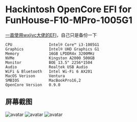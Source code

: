# Hackintosh OpenCore EFI for FunHouse-F10-MPro-1005G1
[一直使用wxjiyc大佬的EFI](https://github.com/wxjiyc/FunHouse-F10-MPro-1005G1-1065G7-Hackintosh)，自己只是备份一下
```
CPU                Intel® Core™ i3-1005G1
Graphics           Intel® UHD Graphics G1
Memory             16GB LPDDR4x 3200MHz
NVMe               Kingston A2000 500GB
Monitor            BOE 13.5" 2256*1504
Audio              Realtek USB Audio
WiFi & Bluetooth   Intel Wi-Fi 6 AX201
MacOS Verison      Ventura
SMBIOS             MacBookPro16,2
OpenCore Version   0.9.0
```

屏幕截图
-----
![avatar](https://github.com/kanhai-ps/FunHouse-F10-MPro-1005G1/blob/main/screenshots/screenshot1.png)
![avatar](https://github.com/kanhai-ps/FunHouse-F10-MPro-1005G1/blob/main/screenshots/screenshot2.png)
![avatar](https://github.com/kanhai-ps/FunHouse-F10-MPro-1005G1/blob/main/screenshots/screenshot3.png)
